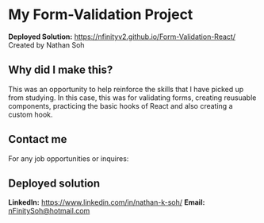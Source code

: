 # My Form-Validation Project
**Deployed Solution:** https://nfinityv2.github.io/Form-Validation-React/ 
Created by Nathan Soh

## Why did I make this?
This was an opportunity to help reinforce the skills that I have picked up from studying. In this case, this was for validating forms, creating reusuable components, practicing the basic hooks of React and also creating a custom hook.

## Contact me
For any job opportunities or inquires:

## Deployed solution ##

**LinkedIn:** https://www.linkedin.com/in/nathan-k-soh/
**Email:** nFinitySoh@hotmail.com
